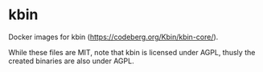 # kbin

Docker images for kbin (https://codeberg.org/Kbin/kbin-core/).

While these files are MIT, note that kbin is licensed under AGPL, thusly the created binaries are also under AGPL.
